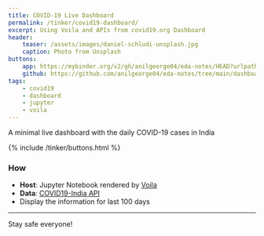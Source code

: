 ```yaml
---
title: COVID-19 Live Dashboard
permalink: /tinker/covid19-dashboard/
excerpt: Using Voila and APIs from covid19.org Dashboard 
header:
    teaser: /assets/images/daniel-schludi-unsplash.jpg
    caption: Photo from Unsplash
buttons:
    app: https://mybinder.org/v2/gh/anilgeorge04/eda-notes/HEAD?urlpath=%2Fvoila%2Frender%2Fdashboards%2Fcovid-19-dashboard.ipynb
    github: https://github.com/anilgeorge04/eda-notes/tree/main/dashboards
tags:
    - covid19
    - dashboard
    - jupyter
    - voila
---
```

A minimal live dashboard with the daily COVID-19 cases in India<br>
<!-- [![Binder](https://mybinder.org/badge_logo.svg)](https://mybinder.org/v2/gh/anilgeorge04/eda-notes/HEAD?urlpath=%2Fvoila%2Frender%2Fdashboards%2Fcovid-19-dashboard.ipynb) -->

{% include /tinker/buttons.html %}

### How
- **Host**: Jupyter Notebook rendered by [Voila](https://voila.readthedocs.io/en/stable/using.html)
- **Data**: [COVID19-India API](https://api.covid19india.org/)
- Display the information for last 100 days

---

Stay safe everyone!
